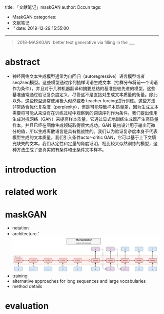 title: 「文献笔记」maskGAN
author: Dccun
tags:
  - MaskGAN
categories:
  - 文献笔记
  - ''
date: 2019-12-29 15:55:00
---
>2018-MASKGAN: better text generative via filling in the ___

<!--more-->

# abstract
- 神经网络文本生成模型通常为自回归（autoregressive）语言模型或者seq2seq模型。这些模型通过序列抽样词语生成文本（抽样分布将前一个词语作为条件），并且对于几种机器翻译和摘要总结的基准是较先进的模型。这些基准通常通过验证复杂度定义，尽管这不是直接对生成文本质量的衡量。除此以外，这些模型通常使用极大似然或者 teacher forcing进行训练。这些方法非常适合优化复杂度（perplexity），但是可能导致样本质量差，因为生成文本需要将可能从来没有在训练过程中观察到的词语序列作为条件。我们提出使用生成对抗网络（GAN）来提高样本质量，它通过显式地训练生成器产生高质量样本，并且已经在图像生成领域取得很大成功。GAN 最初设计用于输出可微分的值，所以生成离散语言是具有挑战性的。我们认为验证复杂度本身不代表模型生成的文本质量。我们引入条件actor-critic GAN，它可以基于上下文填充缺失的文本。我们从定性和定量的角度证明，相比较大似然训练的模型，这种方法生成了更真实的有条件和无条件文本样本。

# introduction


# related work


# maskGAN
- notation
- architecture：![upload successful](/images/pasted-80.png)
- training
- alternative approaches for long sequences and large vocabularies
- method details

# evaluation
